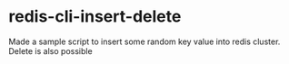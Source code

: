 # redis-cli-insert-delete
Made a sample script to insert some random key value into redis cluster. Delete is also possible

